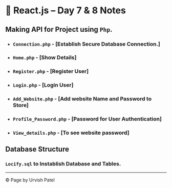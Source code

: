 # 🚀 React.js – Day 7 & 8 Notes

## Making API for Project using ` Php `.

* ### `Connection.php` - [Establish Secure Database Connection.]
* ### `Home.php` - [Show Details]
* ### `Register.php` - [Register User]
* ### `Login.php` - [Login User]
* ### `Add_Website.php` - [Add website Name and Password to Store]
* ### `Profile_Password.php` - [Password for User Authentication]
* ### `View_details.php` - [To see website password]

## Database Structure

### `Locify.sql` to Instablish Database and Tables.

---
© Page by Urvish Patel